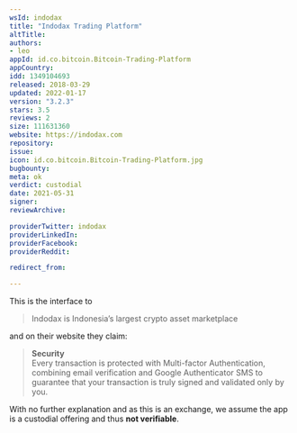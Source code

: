 ```yaml
---
wsId: indodax
title: "Indodax Trading Platform"
altTitle: 
authors:
- leo
appId: id.co.bitcoin.Bitcoin-Trading-Platform
appCountry: 
idd: 1349104693
released: 2018-03-29
updated: 2022-01-17
version: "3.2.3"
stars: 3.5
reviews: 2
size: 111631360
website: https://indodax.com
repository: 
issue: 
icon: id.co.bitcoin.Bitcoin-Trading-Platform.jpg
bugbounty: 
meta: ok
verdict: custodial
date: 2021-05-31
signer: 
reviewArchive:

providerTwitter: indodax
providerLinkedIn: 
providerFacebook: 
providerReddit: 

redirect_from:

---
```


This is the interface to

> Indodax is Indonesia’s largest crypto asset marketplace

and on their website they claim:

> **Security**<br>
  Every transaction is protected with Multi-factor Authentication, combining
  email verification and Google Authenticator SMS to guarantee that your
  transaction is truly signed and validated only by you.

With no further explanation and as this is an exchange, we assume the app is a
custodial offering and thus **not verifiable**.
